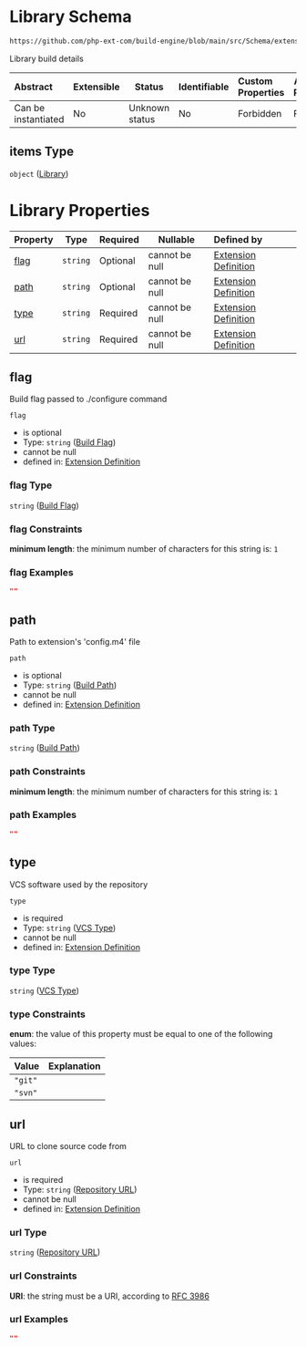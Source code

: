 # Library Schema

```txt
https://github.com/php-ext-com/build-engine/blob/main/src/Schema/extension.json#/properties/deps/patternProperties/[a-z]+/properties/libraries/items
```

Library build details


| Abstract            | Extensible | Status         | Identifiable | Custom Properties | Additional Properties | Access Restrictions | Defined In                                                                     |
| :------------------ | ---------- | -------------- | ------------ | :---------------- | --------------------- | ------------------- | ------------------------------------------------------------------------------ |
| Can be instantiated | No         | Unknown status | No           | Forbidden         | Forbidden             | none                | [extension.schema.json\*](../out/extension.schema.json "open original schema") |

## items Type

`object` ([Library](extension-properties-dependencies-patternproperties-os-dependency-definition-properties-library-list-library.md))

# Library Properties

| Property      | Type     | Required | Nullable       | Defined by                                                                                                                                                                                                                                                                                                                                    |
| :------------ | -------- | -------- | -------------- | :-------------------------------------------------------------------------------------------------------------------------------------------------------------------------------------------------------------------------------------------------------------------------------------------------------------------------------------------- |
| [flag](#flag) | `string` | Optional | cannot be null | [Extension Definition](extension-properties-dependencies-patternproperties-os-dependency-definition-properties-library-list-library-properties-build-flag.md "https&#x3A;//github.com/php-ext-com/build-engine/blob/main/src/Schema/extension.json#/properties/deps/patternProperties/\[a-z]+/properties/libraries/items/properties/flag")    |
| [path](#path) | `string` | Optional | cannot be null | [Extension Definition](extension-properties-dependencies-patternproperties-os-dependency-definition-properties-library-list-library-properties-build-path.md "https&#x3A;//github.com/php-ext-com/build-engine/blob/main/src/Schema/extension.json#/properties/deps/patternProperties/\[a-z]+/properties/libraries/items/properties/path")    |
| [type](#type) | `string` | Required | cannot be null | [Extension Definition](extension-properties-dependencies-patternproperties-os-dependency-definition-properties-library-list-library-properties-vcs-type.md "https&#x3A;//github.com/php-ext-com/build-engine/blob/main/src/Schema/extension.json#/properties/deps/patternProperties/\[a-z]+/properties/libraries/items/properties/type")      |
| [url](#url)   | `string` | Required | cannot be null | [Extension Definition](extension-properties-dependencies-patternproperties-os-dependency-definition-properties-library-list-library-properties-repository-url.md "https&#x3A;//github.com/php-ext-com/build-engine/blob/main/src/Schema/extension.json#/properties/deps/patternProperties/\[a-z]+/properties/libraries/items/properties/url") |

## flag

Build flag passed to ./configure command


`flag`

-   is optional
-   Type: `string` ([Build Flag](extension-properties-dependencies-patternproperties-os-dependency-definition-properties-library-list-library-properties-build-flag.md))
-   cannot be null
-   defined in: [Extension Definition](extension-properties-dependencies-patternproperties-os-dependency-definition-properties-library-list-library-properties-build-flag.md "https&#x3A;//github.com/php-ext-com/build-engine/blob/main/src/Schema/extension.json#/properties/deps/patternProperties/\[a-z]+/properties/libraries/items/properties/flag")

### flag Type

`string` ([Build Flag](extension-properties-dependencies-patternproperties-os-dependency-definition-properties-library-list-library-properties-build-flag.md))

### flag Constraints

**minimum length**: the minimum number of characters for this string is: `1`

### flag Examples

```json
""
```

## path

Path to extension's 'config.m4' file


`path`

-   is optional
-   Type: `string` ([Build Path](extension-properties-dependencies-patternproperties-os-dependency-definition-properties-library-list-library-properties-build-path.md))
-   cannot be null
-   defined in: [Extension Definition](extension-properties-dependencies-patternproperties-os-dependency-definition-properties-library-list-library-properties-build-path.md "https&#x3A;//github.com/php-ext-com/build-engine/blob/main/src/Schema/extension.json#/properties/deps/patternProperties/\[a-z]+/properties/libraries/items/properties/path")

### path Type

`string` ([Build Path](extension-properties-dependencies-patternproperties-os-dependency-definition-properties-library-list-library-properties-build-path.md))

### path Constraints

**minimum length**: the minimum number of characters for this string is: `1`

### path Examples

```json
""
```

## type

VCS software used by the repository


`type`

-   is required
-   Type: `string` ([VCS Type](extension-properties-dependencies-patternproperties-os-dependency-definition-properties-library-list-library-properties-vcs-type.md))
-   cannot be null
-   defined in: [Extension Definition](extension-properties-dependencies-patternproperties-os-dependency-definition-properties-library-list-library-properties-vcs-type.md "https&#x3A;//github.com/php-ext-com/build-engine/blob/main/src/Schema/extension.json#/properties/deps/patternProperties/\[a-z]+/properties/libraries/items/properties/type")

### type Type

`string` ([VCS Type](extension-properties-dependencies-patternproperties-os-dependency-definition-properties-library-list-library-properties-vcs-type.md))

### type Constraints

**enum**: the value of this property must be equal to one of the following values:

| Value   | Explanation |
| :------ | ----------- |
| `"git"` |             |
| `"svn"` |             |

## url

URL to clone source code from


`url`

-   is required
-   Type: `string` ([Repository URL](extension-properties-dependencies-patternproperties-os-dependency-definition-properties-library-list-library-properties-repository-url.md))
-   cannot be null
-   defined in: [Extension Definition](extension-properties-dependencies-patternproperties-os-dependency-definition-properties-library-list-library-properties-repository-url.md "https&#x3A;//github.com/php-ext-com/build-engine/blob/main/src/Schema/extension.json#/properties/deps/patternProperties/\[a-z]+/properties/libraries/items/properties/url")

### url Type

`string` ([Repository URL](extension-properties-dependencies-patternproperties-os-dependency-definition-properties-library-list-library-properties-repository-url.md))

### url Constraints

**URI**: the string must be a URI, according to [RFC 3986](https://tools.ietf.org/html/rfc3986 "check the specification")

### url Examples

```json
""
```

